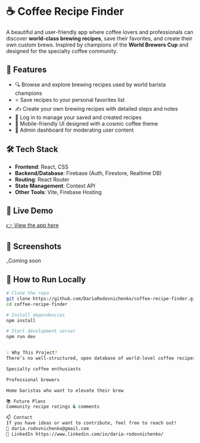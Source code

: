 # ☕ Coffee Recipe Finder

A beautiful and user-friendly app where coffee lovers and professionals can discover **world-class brewing recipes**, save their favorites, and create their own custom brews. Inspired by champions of the **World Brewers Cup** and designed for the specialty coffee community.

## 🌟 Features

- 🔍 Browse and explore brewing recipes used by world barista champions
- ⭐ Save recipes to your personal favorites list
- ✍️ Create your own brewing recipes with detailed steps and notes
- 👤 Log in to manage your saved and created recipes
- 📱 Mobile-friendly UI designed with a cosmic coffee theme
- 🙍 Admin dashboard for moderating user content

## 🛠 Tech Stack

- **Frontend**: React, CSS
- **Backend/Database**: Firebase (Auth, Firestore, Realtime DB)
- **Routing**: React Router
- **State Management**: Context API
- **Other Tools**: Vite, Firebase Hosting

## 🚀 Live Demo

[👉 View the app here](https://dariarodovnichenko.github.io/coffee-recipe-finder/)

## 📸 Screenshots

_Coming soon

## 🧪 How to Run Locally

```bash
# Clone the repo
git clone https://github.com/DariaRodovnichenko/coffee-recipe-finder.git
cd coffee-recipe-finder

# Install dependencies
npm install

# Start development server
npm run dev


💡 Why This Project?
There’s no well-structured, open database of world-level coffee recipes — this app fills that gap. It’s built for:

Specialty coffee enthusiasts

Professional brewers

Home baristas who want to elevate their brew

📚 Future Plans
Community recipe ratings & comments

📫 Contact
If you have ideas or want to contribute, feel free to reach out!
📧 daria.rodovnichenko@gmail.com
🔗 LinkedIn https://www.linkedin.com/in/daria-rodovnichenko/
